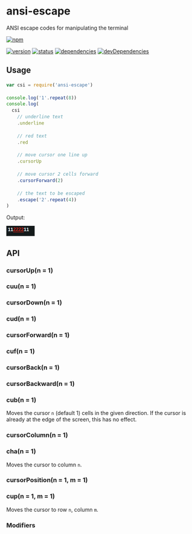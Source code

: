 # ansi-escape
ANSI escape codes for manipulating the terminal

[![npm](https://nodei.co/npm/ansi-escape.png?downloads=true)](https://www.npmjs.org/package/ansi-escape)

[![version](https://img.shields.io/npm/v/ansi-escape.svg)](https://www.npmjs.org/package/ansi-escape)
[![status](https://travis-ci.org/zoubin/ansi-escape.svg?branch=master)](https://travis-ci.org/zoubin/ansi-escape)
[![dependencies](https://david-dm.org/zoubin/ansi-escape.svg)](https://david-dm.org/zoubin/ansi-escape)
[![devDependencies](https://david-dm.org/zoubin/ansi-escape/dev-status.svg)](https://david-dm.org/zoubin/ansi-escape#info=devDependencies)


## Usage

```javascript
var csi = require('ansi-escape')

console.log('1'.repeat(8))
console.log(
  csi
    // underline text
    .underline

    // red text
    .red

    // move cursor one line up
    .cursorUp

    // move cursor 2 cells forward
    .cursorForward(2)

    // the text to be escaped
    .escape('2'.repeat(4))
)

```

Output:

![chain](example/chain.png)

## API

### cursorUp(n = 1)
### cuu(n = 1)

### cursorDown(n = 1)
### cud(n = 1)

### cursorForward(n = 1)
### cuf(n = 1)

### cursorBack(n = 1)
### cursorBackward(n = 1)
### cub(n = 1)

Moves the cursor `n` (default 1) cells in the given direction.
If the cursor is already at the edge of the screen, this has no effect.

### cursorColumn(n = 1)
### cha(n = 1)

Moves the cursor to column `n`.

### cursorPosition(n = 1, m = 1)
### cup(n = 1, m = 1)

Moves the cursor to row `n`, column `m`.

### Modifiers
